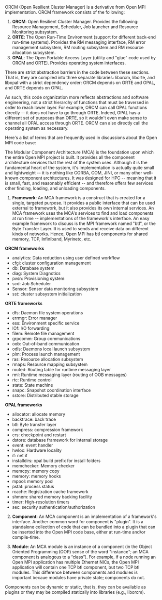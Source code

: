 ORCM (Open Resilient Cluster Manager) is a derivative from Open MPI implementation. ORCM framework consists of the following:

1. **ORCM**: Open Resilient Cluster Manager. Provides the following: Resource Management, Scheduler, Job launcher and Resource Monitoring subsystem.
2. **ORTE**: The Open Run-Time Environment (support for different back-end run-time systems). Provides the RM messaging interface, RM error management subsystem, RM routing subsystem and RM resource allocation subsystem.
3. **OPAL**: The Open Portable Access Layer (utility and "glue" code used by ORCM and ORTE). Provides operating system interfaces.

There are strict abstraction barriers in the code between these sections. That is, they are compiled into three separate libraries: liborcm, liborte, and libopal with a strict dependency order: ORCM depends on ORTE and OPAL, and ORTE depends on OPAL.

As such, this code organization more reflects abstractions and software engineering, not a strict hierarchy of functions that must be traversed in order to reach lower layer. For example, ORCM can call OPAL functions directly -- it does not have to go through ORTE. Indeed, OPAL has a different set of purposes than ORTE, so it wouldn't even make sense to channel all OPAL access through ORTE. ORCM can also directly call the operating system as necessary.

Here's a list of terms that are frequently used in discussions about the Open MPI code base:

The Modular Component Architecture (MCA) is the foundation upon which the entire Open MPI project is built. It provides all the component architecture services that the rest of the system uses. Although it is the fundamental heart of the system, it's implementation is actually quite small and lightweight -- it is nothing like CORBA, COM, JINI, or many other well-known component architectures. It was designed for HPC -- meaning that it is small, fast, and reasonably efficient -- and therefore offers few services other finding, loading, and unloading components.

1. **Framework**: An MCA framework is a construct that is created for a single, targeted purpose. It provides a public interface that can be used external to framework, but it also provides its own internal services. An MCA framework uses the MCA's services to find and load components at run time -- implementations of the framework's interface. An easy example framework to discuss is the MPI framework named "btl", or the Byte Transfer Layer. It is used to sends and receive data on different kinds of networks. Hence, Open MPI has btl components for shared memory, TCP, Infiniband, Myrinetc, etc.

**ORCM frameworks**

* analytics: Data reduction using user defined workflow
* cfgi: cluster configuration management
* db: Database system
* diag: System Diagnotics
* pvsn: Provisioning system
* scd: Job Scheduler
* Sensor: Sensor data monitoring subsystem
* sst: cluster subsystem initialization

**ORTE frameworks**

* dfs: Daemon file system operations
* errmgr: Error manager
* ess: Environment specific service
* IOf: I/O forwarding
* filem: Remote file management
* grpcomm: Group communications
* oob: Out-of-band communication
* odls: Daemons local launch subsystem
* plm: Process launch management
* ras: Resource allocation subsystem
* rmaps: Resource mapping subsystem
* routed: Routing table for runtime messaging layer
* rml: Runtime messaging layer (routing of OOB messages)
* rtc: Runtime control 
* state: State machine
* snapc: Snapshot coordination interface
* sstore: Distributed stable storage

**OPAL frameworks**

* allocator: allocate memory
* backtrace: back trace
* btl: Byte transfer layer
* compress: compression framework
* crs: checkpoint and restart
* dstore: database framework for internal storage
* event: event handler
* hwloc: Hardware locality
* if: net if
* installdirs: opal build prefix for install folders
* memchecker: Memory checker
* memcpy: memory copy
* memory: memory hooks
* mpool: memory pool
* pstat: process status
* rcache: Registration cache framework
* shmem: shared memory backing facility
* timer: High-resolution timers
* sec: security authentication/authorization

2. **Component**: An MCA component is an implementation of a framework's interface. Another common word for component is "plugin". It is a standalone collection of code that can be bundled into a plugin that can be inserted into the Open MPI code base, either at run-time and/or compile-time.

3. **Module**: An MCA module is an instance of a component (in the Object Oriented Programming (OOP) sense of the word "instance"; an MCA component is analogous to a “class”). For example, if a node running an Open MPI application has multiple Ethernet NICs, the Open MPI application will contain one TCP btl component, but two TCP btl modules. This difference between components and modules is important becaue modules have private state; components do not.

Components can be dynamic or static, that is, they can be available as plugins or they may be compiled statically into libraries (e.g., liborcm).

